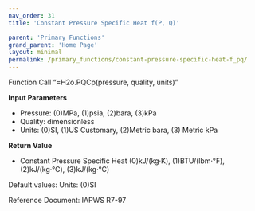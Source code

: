 ```yaml
---
nav_order: 31
title: 'Constant Pressure Specific Heat f(P, Q)'

parent: 'Primary Functions'
grand_parent: 'Home Page'
layout: minimal
permalink: /primary_functions/constant-pressure-specific-heat-f_pq/
---
```


Function Call “=H2o.PQCp(pressure, quality, units)”

**Input Parameters**

- Pressure: (0)MPa, (1)psia, (2)bara, (3)kPa
- Quality: dimensionless
- Units: (0)SI, (1)US Customary, (2)Metric bara, (3) Metric kPa

**Return Value**

- Constant Pressure Specific Heat (0)kJ/(kg·K), (1)BTU/(lbm·°F), (2)kJ/(kg·°C), (3)kJ/(kg·°C)

Default values: Units: (0)SI

Reference Document: IAPWS R7-97